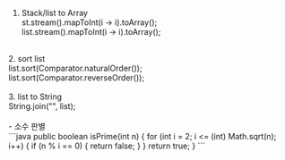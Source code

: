 1. Stack/list to Array  <br/>
st.stream().mapToInt(i -> i).toArray();  <br/>
list.stream().mapToInt(i -> i).toArray();  <br/>
 <br/>
2. sort list  <br/>
list.sort(Comparator.naturalOrder());  <br/>
list.sort(Comparator.reverseOrder());  <br/>
 <br/>
3. list to String  <br/>
String.join("", list);  <br/>
  <br/>
- 소수 판별 <br/>
```java
public boolean isPrime(int n) {
    for (int i = 2; i <= (int) Math.sqrt(n); i++) {
      if (n % i == 0) {
        return false;
      }
    }
    return true;
  }
  ```
